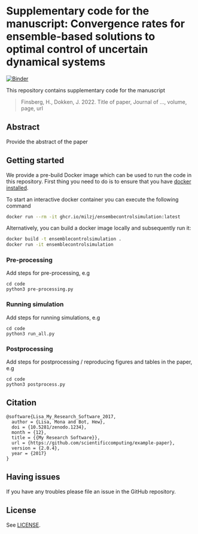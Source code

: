 # Supplementary code for the manuscript: Convergence rates for ensemble-based solutions to optimal control of uncertain dynamical systems
[![Binder](https://mybinder.org/badge_logo.svg)](https://mybinder.org/v2/gh/scientificcomputing/example-paper/HEAD)

This repository contains supplementary code for the manuscript
> Finsberg, H., Dokken, J. 2022.
> Title of paper, Journal of ..., volume, page, url


## Abstract
Provide the abstract of the paper

## Getting started

We provide a pre-build Docker image which can be used to run the code in this repository. First thing you need to do is to ensure that you have [docker installed](https://docs.docker.com/get-docker/).

To start an interactive docker container you can execute the following command

```bash
docker run --rm -it ghcr.io/milzj/ensembecontrolsimulation:latest
```

Alternatively, you can build a docker image locally and subsequently run it:

```bash
docker build -t ensemblecontrolsimulation .
docker run -it ensemblecontrolsimulation
```

### Pre-processing
Add steps for pre-processing, e.g

```
cd code
python3 pre-processing.py
```

### Running simulation
Add steps for running simulations, e.g

```
cd code
python3 run_all.py
```


### Postprocessing
Add steps for postprocessing / reproducing figures and tables in the paper, e.g

```
cd code
python3 postprocess.py
```

## Citation

```
@software{Lisa_My_Research_Software_2017,
  author = {Lisa, Mona and Bot, Hew},
  doi = {10.5281/zenodo.1234},
  month = {12},
  title = {{My Research Software}},
  url = {https://github.com/scientificcomputing/example-paper},
  version = {2.0.4},
  year = {2017}
}
```


## Having issues
If you have any troubles please file an issue in the GitHub repository.

## License

See [LICENSE](LICENSE).
